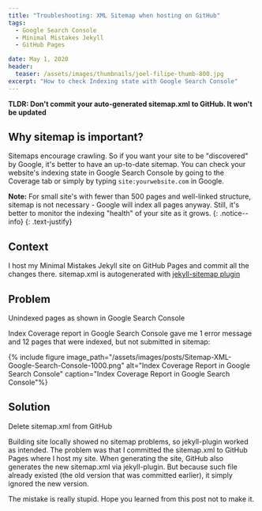 ```yaml
---
title: "Troubleshooting: XML Sitemap when hosting on GitHub"
tags:
  - Google Search Console
  - Minimal Mistakes Jekyll
  - GitHub Pages

date: May 1, 2020
header:
  teaser: /assets/images/thumbnails/joel-filipe-thumb-800.jpg
excerpt: "How to check Indexing state with Google Search Console"
---
```

**TLDR: Don't commit your auto-generated sitemap.xml to GitHub. It won't be updated**

## Why sitemap is important?
Sitemaps encourage crawling. So if you want your site to be "discovered" by Google, it's better to have an up-to-date sitemap. You can check your website's indexing state in Google Search Console by going to the Coverage tab or simply by typing `site:yourwebsite.com` in Google.

<i class="far fa-sticky-note"></i> **Note:**  For small site's with fewer than 500 pages and well-linked structure, sitemap is not necessary - Google will index all pages anyway. Still, it's better to monitor the indexing "health" of your site as it grows.
  {: .notice--info}
  {: .text-justify}

## Context
I host my Minimal Mistakes Jekyll site on GitHub Pages and commit all the changes there. 
sitemap.xml is autogenerated with [jekyll-sitemap plugin](https://github.com/jekyll/jekyll-sitemap/blob/master/Gemfile) 

## Problem
Unindexed pages as shown in Google Search Console

Index Coverage report in Google Search Console gave me 1 error message and 12 pages that were indexed, but not submitted in sitemap:

{% include figure image_path="/assets/images/posts/Sitemap-XML-Google-Search-Console-1000.png" alt="Index Coverage Report in Google Search Console" caption="Index Coverage Report in Google Search Console"%}


## Solution
Delete sitemap.xml from GitHub

Building site locally showed no sitemap problems, so jekyll-plugin worked as intended. 
The problem was that I committed the sitemap.xml to GitHub Pages where I host my site. When generating the site, GitHub also generates the new sitemap.xml via jekyll-plugin. But because such file already existed (the old version that was committed earlier), it simply ignored the new version.

The mistake is really stupid. Hope you learned from this post not to make it.


